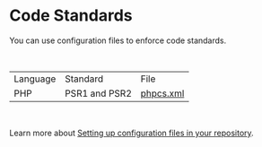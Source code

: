 # Code Standards

You can use configuration files to enforce code standards.

 

<table>
<tbody>
<tr class="odd">
<td>Language</td>
<td>Standard</td>
<td>File</td>
</tr>
<tr class="even">
<td>PHP</td>
<td>PSR1 and PSR2</td>
<td><a href="https://support.codacy.com/hc/article_attachments/115001031245/phpcs.xml">phpcs.xml</a></td>
</tr>
</tbody>
</table>

 

Learn more about [Setting up configuration files in your
repository](https://support.codacy.com/hc/en-us/articles/207994335-Code-Patterns).

